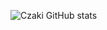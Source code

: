 ![Czaki GitHub stats](https://github-readme-stats.vercel.app/api?username=czaki&show_icons=true&hide_border=true&theme=darcula)